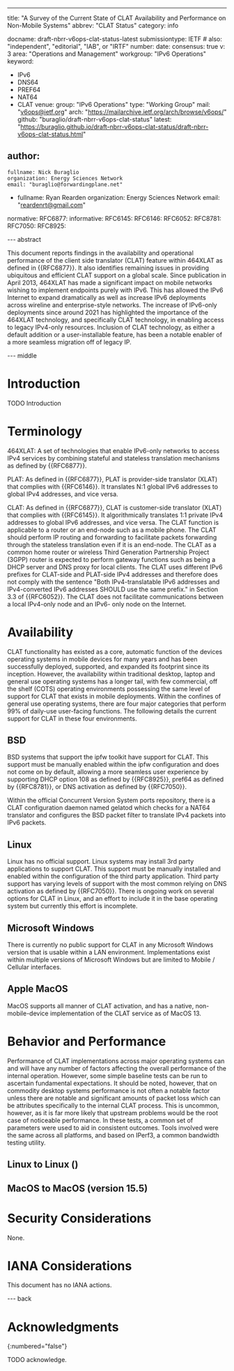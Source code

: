 ---
title: "A Survey of the Current State of CLAT Availability and Performance on Non-Mobile Systems"
abbrev: "CLAT Status"
category: info

docname: draft-nbrr-v6ops-clat-status-latest
submissiontype: IETF  # also: "independent", "editorial", "IAB", or "IRTF"
number:
date:
consensus: true
v: 3
area: "Operations and Management"
workgroup: "IPv6 Operations"
keyword:
 - IPv6
 - DNS64
 - PREF64
 - NAT64
 - CLAT
venue:
  group: "IPv6 Operations"
  type: "Working Group"
  mail: "v6ops@ietf.org"
  arch: "https://mailarchive.ietf.org/arch/browse/v6ops/"
  github: "buraglio/draft-nbrr-v6ops-clat-status"
  latest: "https://buraglio.github.io/draft-nbrr-v6ops-clat-status/draft-nbrr-v6ops-clat-status.html"

author:
 -
    fullname: Nick Buraglio
    organization: Energy Sciences Network
    email: "buraglio@forwardingplane.net"
 -
    fullname: Ryan Rearden
    organization: Energy Sciences Network
    email: "reardenrt@gmail.com"

normative:
   RFC6877:
informative:
   RFC6145:
   RFC6146:
   RFC6052:
   RFC8781:
   RFC7050:
   RFC8925:
   
--- abstract

This document reports findings in the availability and operational performance of the client side translator (CLAT) feature
within 464XLAT as defined in {{RFC6877}}. It also identifies remaining issues in providing ubiquitous and efficient CLAT support
on a global scale. Since publication in April 2013, 464XLAT has made a significant impact on mobile networks wishing to
implement endpoints purely with IPv6. This has allowed the IPv6 Internet to expand dramatically as well as increase IPv6
deployments across wireline and enterprise-style networks. The increase of IPv6-only deployments since around 2021 has
highlighted the importance of the 464XLAT technology, and specifically CLAT technology, in enabling access to legacy IPv4-only
resources. Inclusion of CLAT technology, as either a default addition or a user-installable feature, has been a notable enabler
of a more seamless migration off of legacy IP.

--- middle

# Introduction

TODO Introduction

# Terminology

   464XLAT: A set of technologies that enable IPv6-only networks to access IPv4 services by
            combining stateful and stateless translation mechanisms as defined by {{RFC6877}}.

   PLAT:   As defined in {{RFC6877}}, PLAT is provider-side translator (XLAT) that complies with
           {{RFC6146}}.  It translates N:1 global IPv6 addresses to global
           IPv4 addresses, and vice versa.

   CLAT:    As defined in {{RFC6877}}, CLAT is customer-side translator (XLAT) that complies with
           {{RFC6145}}.  It algorithmically translates 1:1 private IPv4
           addresses to global IPv6 addresses, and vice versa.  The CLAT
           function is applicable to a router or an end-node such as a
           mobile phone.  The CLAT should perform IP routing and
           forwarding to facilitate packets forwarding through the
           stateless translation even if it is an end-node.  The CLAT as
           a common home router or wireless Third Generation Partnership
           Project (3GPP) router is expected to perform gateway
           functions such as being a DHCP server and DNS proxy for local
           clients.  The CLAT uses different IPv6 prefixes for CLAT-side
           and PLAT-side IPv4 addresses and therefore does not comply
           with the sentence "Both IPv4-translatable IPv6 addresses and
           IPv4-converted IPv6 addresses SHOULD use the same prefix." in
           Section 3.3 of {{RFC6052}}.  The CLAT does not facilitate
           communications between a local IPv4-only node and an IPv6-
           only node on the Internet.

# Availability

CLAT functionality has existed as a core, automatic function of the devices operating systems in mobile devices for many years and has been
successfully deployed, supported, and expanded its footprint since its inception.  However, the availability within traditional desktop, laptop and general use
operating systems has a longer tail, with few commercial, off the shelf (COTS) operating environments possessing the same level of support for CLAT that exists in
mobile deployments. Within the confines of general use operating systems, there are four major categories that perform 99% of daily-use user-facing functions. The
following details the current support for CLAT in these four environments.

## BSD

BSD systems that support the ipfw toolkit have support for CLAT. This support must be manually enabled within the ipfw configuration and does not come on by default, allowing a more seamless
user experience by supporting DHCP option 108 as defined by {{RFC8925}}, pref64 as defined by {{RFC8781}}, or DNS activation as defined by {{RFC7050}}.

Within the official Concurrent Version System ports repository, there is a CLAT configuration daemon named gelatod which
checks for a NAT64 translator and configures the BSD packet filter to translate IPv4 packets into IPv6 packets.

## Linux

Linux has no official support. Linux systems may install 3rd party applications to support CLAT. This support must be manually installed and enabled within the configuration of the third party application. Third party support has varying levels of
support with the most common relying on DNS activation as defined by {{RFC7050}}. There is ongoing work on several options for CLAT in Linux, and an effort to include it in the base operating system but currently this effort is incomplete.

## Microsoft Windows

There is currently no public support for CLAT in any Microsoft Windows version that is usable within a LAN environment. Implementations exist within multiple versions of Microsoft Windows but are limited to Mobile / Cellular interfaces.

## Apple MacOS

MacOS supports all manner of CLAT activation, and has a native, non-mobile-device implementation of the CLAT service as of MacOS 13.

# Behavior and Performance

Performance of CLAT implementations across major operating systems can and will have any number of factors affecting the overall performance of the internal operation. However, some simple baseline tests can be run to ascertain fundamental expectations. It should be noted, however, that on commodity desktop systems performance is not often a notable factor unless there are notable and significant amounts of packet loss which can be attributes specifically to the internal CLAT process. This is uncommon, however, as it is far more likely that upstream problems would be the root case of noticeable performance.
In these tests, a common set of parameters were used to aid in consistent outcomes. Tools involved were the same across all platforms, and based on IPerf3, a common bandwidth testing utility.

## Linux to Linux ()


## MacOS to MacOS (version 15.5)


# Security Considerations

None.

# IANA Considerations

This document has no IANA actions.


--- back

# Acknowledgments
{:numbered="false"}

TODO acknowledge.
